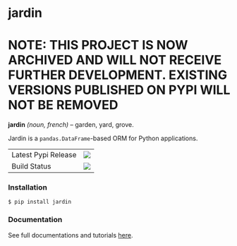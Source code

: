# jardin

# NOTE: THIS PROJECT IS NOW ARCHIVED AND WILL NOT RECEIVE FURTHER DEVELOPMENT. EXISTING VERSIONS PUBLISHED ON PYPI WILL NOT BE REMOVED

**jardin** *(noun, french)* – garden, yard, grove.

Jardin is a `pandas.DataFrame`-based ORM for Python applications.

<table>
<tr>
  <td>Latest Pypi Release</td>
  <td>
    <a href="https://badge.fury.io/py/jardin">
      <img src="https://badge.fury.io/py/jardin.svg" />
    </a>
  </td>
 </tr>
  <tr>
  <td>Build Status</td>
  <td>
    <img src="https://github.com/instacart/jardin/actions/workflows/python-ci.yml/badge.svg" />
  </td>
 </tr>
</table>

### Installation

```shell
$ pip install jardin
```

### Documentation

See full documentations and tutorials [here](http://jardin.readthedocs.io/en/latest/).
